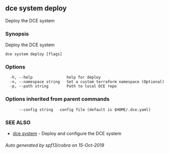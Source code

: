 ## dce system deploy

Deploy the DCE system

### Synopsis

Deploy the DCE system

```
dce system deploy [flags]
```

### Options

```
  -h, --help               help for deploy
  -n, --namespace string   Set a custom terraform namespace (Optional)
  -p, --path string        Path to local DCE repo
```

### Options inherited from parent commands

```
      --config string   config file (default is $HOME/.dce.yaml)
```

### SEE ALSO

* [dce system](dce_system.md)	 - Deploy and configure the DCE system

###### Auto generated by spf13/cobra on 15-Oct-2019
